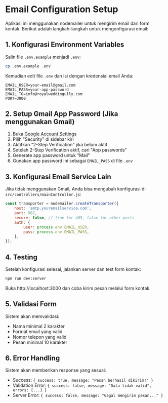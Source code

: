 # Email Configuration Setup

Aplikasi ini menggunakan nodemailer untuk mengirim email dari form kontak. Berikut adalah langkah-langkah untuk mengonfigurasi email:

## 1. Konfigurasi Environment Variables

Salin file `.env.example` menjadi `.env`:
```bash
cp .env.example .env
```

Kemudian edit file `.env` dan isi dengan kredensial email Anda:

```env
EMAIL_USER=your-email@gmail.com
EMAIL_PASS=your-app-password
EMAIL_TO=info@royalweddingully.com
PORT=3000
```

## 2. Setup Gmail App Password (Jika menggunakan Gmail)

1. Buka [Google Account Settings](https://myaccount.google.com/)
2. Pilih "Security" di sidebar kiri
3. Aktifkan "2-Step Verification" jika belum aktif
4. Setelah 2-Step Verification aktif, cari "App passwords"
5. Generate app password untuk "Mail"
6. Gunakan app password ini sebagai `EMAIL_PASS` di file `.env`

## 3. Konfigurasi Email Service Lain

Jika tidak menggunakan Gmail, Anda bisa mengubah konfigurasi di `src/controllers/mainController.js`:

```javascript
const transporter = nodemailer.createTransporter({
    host: 'smtp.youremailservice.com',
    port: 587,
    secure: false, // true for 465, false for other ports
    auth: {
        user: process.env.EMAIL_USER,
        pass: process.env.EMAIL_PASS,
    },
});
```

## 4. Testing

Setelah konfigurasi selesai, jalankan server dan test form kontak:

```bash
npm run dev:server
```

Buka http://localhost:3000 dan coba kirim pesan melalui form kontak.

## 5. Validasi Form

Sistem akan memvalidasi:
- Nama minimal 2 karakter
- Format email yang valid
- Nomor telepon yang valid
- Pesan minimal 10 karakter

## 6. Error Handling

Sistem akan memberikan response yang sesuai:
- Success: `{ success: true, message: "Pesan berhasil dikirim!" }`
- Validation Error: `{ success: false, message: "Data tidak valid", errors: [...] }`
- Server Error: `{ success: false, message: "Gagal mengirim pesan..." }`